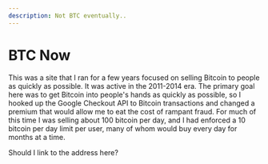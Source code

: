 ```yaml
---
description: Not BTC eventually..
---
```


# BTC Now

This was a site that I ran for a few years focused on selling Bitcoin to people as quickly as possible. It was active in the 2011-2014 era. The primary goal here was to get Bitcoin into people's hands as quickly as possible, so I hooked up the Google Checkout API to Bitcoin transactions and changed a premium that would allow me to eat the cost of rampant fraud. For much of this time I was selling about 100 bitcoin per day, and I had enforced a 10 bitcoin per day limit per user, many of whom would buy every day for months at a time.

Should I link to the address here?
